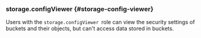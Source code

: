 ### storage.configViewer {#storage-config-viewer}

Users with the `storage.configViewer `role can view the security settings of buckets and their objects, but can't access data stored in buckets.
